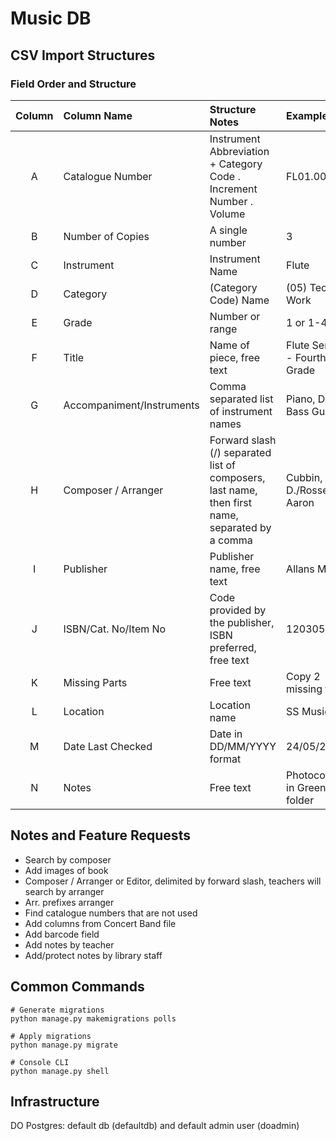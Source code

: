 # Music DB

## CSV Import Structures

### Field Order and Structure

| Column | Column Name               | Structure Notes                                                                                 | Example                       |
| :----: | :------------------------ | :---------------------------------------------------------------------------------------------- | :---------------------------- |
|   A    | Catalogue Number          | Instrument Abbreviation + Category Code . Increment Number . Volume                             | FL01.0001.01                  |
|   B    | Number of Copies          | A single number                                                                                 | 3                             |
|   C    | Instrument                | Instrument Name                                                                                 | Flute                         |
|   D    | Category                  | (Category Code) Name                                                                            | (05) Technical Work           |
|   E    | Grade                     | Number or range                                                                                 | 1 or 1-4                      |
|   F    | Title                     | Name of piece, free text                                                                        | Flute Series 1 - Fourth Grade |
|   G    | Accompaniment/Instruments | Comma separated list of instrument names                                                        | Piano, Drums, Bass Guitar     |
|   H    | Composer / Arranger       | Forward slash (/) separated list of composers, last name, then first name, separated by a comma | Cubbin, D./Rosser, Aaron      |
|   I    | Publisher                 | Publisher name, free text                                                                       | Allans Music                  |
|   J    | ISBN/Cat. No/Item No      | Code provided by the publisher, ISBN preferred, free text                                       | 1203051739                    |
|   K    | Missing Parts             | Free text                                                                                       | Copy 2 missing flute          |
|   L    | Location                  | Location name                                                                                   | SS Music 10                   |
|   M    | Date Last Checked         | Date in DD/MM/YYYY format                                                                       | 24/05/2021                    |
|   N    | Notes                     | Free text                                                                                       | Photocopies in Green folder   |


## Notes and Feature Requests

* Search by composer
* Add images of book
* Composer / Arranger or Editor, delimited by forward slash, teachers will search by arranger
* Arr. prefixes arranger
* Find catalogue numbers that are not used
* Add columns from Concert Band file
* Add barcode field
* Add notes by teacher
* Add/protect notes by library staff

## Common Commands

    # Generate migrations
    python manage.py makemigrations polls

    # Apply migrations
    python manage.py migrate

    # Console CLI
    python manage.py shell

## Infrastructure

DO Postgres: default db (defaultdb) and default admin user (doadmin)

